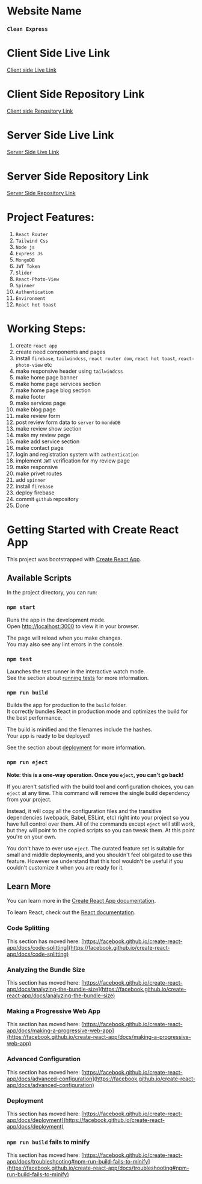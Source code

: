 # Website Name
### `Clean Express`

# Client Side Live Link
[Client side Live Link](https://assignment-11-39630.web.app)

# Client Side Repository Link
[Client side Repository Link](https://github.com/Porgramming-Hero-web-course/b6a11-service-review-client-side-freelancershijan)

# Server Side Live Link
[Server Side Live Link]( https://assignment-11-server-phi.vercel.app)

# Server Side Repository Link
[Server Side Repository Link]( https://github.com/Porgramming-Hero-web-course/b6a11-service-review-server-side-freelancershijan)


# Project Features:
1. `React Router`
2. `Tailwind Css`
3. `Node js`
4. `Express Js`
5. `MongoDB`
6. `JWT Token`
7. `Slider`
8. `React-Photo-View`
9. `Spinner`
10. `Authentication`
11. `Environment`
12. `React hot toast`


# Working Steps:

1. create `react app`
2. create need components and pages
3. install `firebase`, `tailwindcss`, `react router dom`, `react hot toast`, `react-photo-view` etc
4. make responsive header using `tailwindcss`
5. make home page banner
6. make home page services section
7. make home page blog section
8. make footer
9. make services page
10. make blog page
11. make review form
12. post review form data to `server` to `mondoDB`
13. make review show section
14. make my review page
15. make add service section
16. make contact page
17. login and registration system with `authentication`
18. implement `JWT` verification for my review page
19. make responsive
20. make privet routes
21. add `spinner`
22. install `firebase`
23. deploy firebase
24. commit `github` repository
25. Done






# Getting Started with Create React App

This project was bootstrapped with [Create React App](https://github.com/facebook/create-react-app).

## Available Scripts

In the project directory, you can run:

### `npm start`

Runs the app in the development mode.\
Open [http://localhost:3000](http://localhost:3000) to view it in your browser.

The page will reload when you make changes.\
You may also see any lint errors in the console.

### `npm test`

Launches the test runner in the interactive watch mode.\
See the section about [running tests](https://facebook.github.io/create-react-app/docs/running-tests) for more information.

### `npm run build`

Builds the app for production to the `build` folder.\
It correctly bundles React in production mode and optimizes the build for the best performance.

The build is minified and the filenames include the hashes.\
Your app is ready to be deployed!

See the section about [deployment](https://facebook.github.io/create-react-app/docs/deployment) for more information.

### `npm run eject`

**Note: this is a one-way operation. Once you `eject`, you can't go back!**

If you aren't satisfied with the build tool and configuration choices, you can `eject` at any time. This command will remove the single build dependency from your project.

Instead, it will copy all the configuration files and the transitive dependencies (webpack, Babel, ESLint, etc) right into your project so you have full control over them. All of the commands except `eject` will still work, but they will point to the copied scripts so you can tweak them. At this point you're on your own.

You don't have to ever use `eject`. The curated feature set is suitable for small and middle deployments, and you shouldn't feel obligated to use this feature. However we understand that this tool wouldn't be useful if you couldn't customize it when you are ready for it.

## Learn More

You can learn more in the [Create React App documentation](https://facebook.github.io/create-react-app/docs/getting-started).

To learn React, check out the [React documentation](https://reactjs.org/).

### Code Splitting

This section has moved here: [https://facebook.github.io/create-react-app/docs/code-splitting](https://facebook.github.io/create-react-app/docs/code-splitting)

### Analyzing the Bundle Size

This section has moved here: [https://facebook.github.io/create-react-app/docs/analyzing-the-bundle-size](https://facebook.github.io/create-react-app/docs/analyzing-the-bundle-size)

### Making a Progressive Web App

This section has moved here: [https://facebook.github.io/create-react-app/docs/making-a-progressive-web-app](https://facebook.github.io/create-react-app/docs/making-a-progressive-web-app)

### Advanced Configuration

This section has moved here: [https://facebook.github.io/create-react-app/docs/advanced-configuration](https://facebook.github.io/create-react-app/docs/advanced-configuration)

### Deployment

This section has moved here: [https://facebook.github.io/create-react-app/docs/deployment](https://facebook.github.io/create-react-app/docs/deployment)

### `npm run build` fails to minify

This section has moved here: [https://facebook.github.io/create-react-app/docs/troubleshooting#npm-run-build-fails-to-minify](https://facebook.github.io/create-react-app/docs/troubleshooting#npm-run-build-fails-to-minify)
